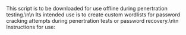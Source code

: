 This script is to be downloaded for use offline during penertration testing.\n\n
Its intended use is to create custom wordlists for password cracking attempts during penertration tests or password recovery.\n\n
Instructions for use:
###
